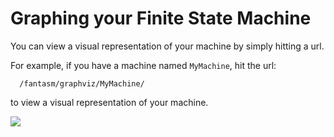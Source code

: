 # Graphing your Finite State Machine #

You can view a visual representation of your machine by simply hitting a url.

For example, if you have a machine named `MyMachine`, hit the url:

```
  /fantasm/graphviz/MyMachine/
```

to view a visual representation of your machine.

<img src='http://fantasm.googlecode.com/svn/trunk/test/MyMachine.png' />